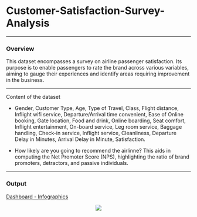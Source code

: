 # Customer-Satisfaction-Survey-Analysis

---

### Overview
This dataset encompasses a survey on airline passenger satisfaction. Its purpose is to enable passengers to rate the brand across various variables, aiming to gauge their experiences and identify areas requiring improvement in the business.

---
Content of the dataset
- Gender, Customer Type, Age, Type of Travel, Class, Flight distance, Inflight wifi service, Departure/Arrival time convenient, Ease of Online booking, Gate location, Food and drink, Online boarding, Seat comfort, Inflight entertainment, On-board service, Leg room service, Baggage handling, Check-in service, Inflight service, Cleanliness, Departure Delay in Minutes, Arrival Delay in Minute, Satisfaction.

- How likely are you going to recommend the airlinne? This aids in computing the Net Promoter Score (NPS), highlighting the ratio of brand promoters, detractors, and passive individuals.

---
### Output
[Dashboard - Infographics](https://app.powerbi.com/groups/me/reports/903316bc-d270-42e6-b2ce-2118017f5625/ReportSectiona6ce2440e69079c1ceb4?experience=power-bi)

<p align="center" style="margin-bottom: 0px !important;">
<img src="https://github.com/OlanrewajuDatanalyst/Customer-Satisfaction-Survey-Analysis/blob/main/Airline%20Customer%20Satisfaction%20Survey%202.jpg">



